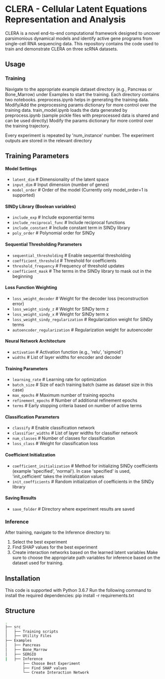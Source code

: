 # CLERA - Cellular Latent Equations Representation and Analysis

CLERA is a novel end-to-end computational framework designed to uncover parsimonious dynamical models and identify active gene programs from single-cell RNA sequencing data. This repository contains the code used to train and demonstrate CLERA on three scRNA datasets.

## Usage
### Training
Navigate to the appropriate example dataset directory (e.g., Pancreas or Bone_Marrow) under Examples to start the training. Each directory contains two notebooks. preprocess.ipynb helps in generating the training data. Modify/Add the preprocessing params dictionary for more control over the training data. train_model.ipynb loads the data generated by preprocess.ipynb (sample pickle files with preprocessed data is shared and can be used directly) Modify the params dictionary for more control over the training trajectory.

Every experiment is repeated by 'num_instance' number. The experiment outputs are stored in the relevant directory

## Training Parameters

#### Model Settings
- `latent_dim`              # Dimensionality of the latent space
- `input_dim`               # Input dimension (number of genes)
- `model_order`             # Order of the model (Currently only model_order=1 is supported)


#### SINDy Library (Boolean variables)
- `include_exp`             # Include exponential terms
- `include_reciprocal_func` # Include reciprocal functions
- `include_constant`        # Include constant term in SINDy library
- `poly_order`              # Polynomial order for SINDy

#### Sequential Thresholding Parameters
- `sequential_thresholding` # Enable sequential thresholding
- `coefficient_threshold`   # Threshold for coefficients
- `threshold_frequency`     # Frequency of threshold updates
- `coefficient_mask`        # The terms in the SINDy library to mask out in the beginning

#### Loss Function Weighting
- `loss_weight_decoder`         # Weight for the decoder loss (reconstruction error)
- `loss_weight_sindy_z`         # Weight for SINDy term z
- `loss_weight_sindy_x`         # Weight for SINDy term x
- `loss_weight_sindy_regularization` # Regularization weight for SINDy terms
- `autoencoder_regularization`  # Regularization weight for autoencoder

#### Neural Network Architecture
- `activation`            # Activation function (e.g., 'relu', 'sigmoid')
- `widths`                # List of layer widths for encoder and decoder

#### Training Parameters
- `learning_rate`         # Learning rate for optimization
- `batch_size`            # Size of each training batch (same as dataset size in this case)
- `max_epochs`            # Maximum number of training epochs
- `refinement_epochs`     # Number of additional refinement epochs
- `terms`                 # Early stopping criteria based on number of active terms

#### Classification Parameters
- `classify`              # Enable classification network
- `classifier_widths`     # List of layer widths for classifier network
- `num_classes`           # Number of classes for classification
- `loss_class`            # Weight for classification loss

#### Coefficient Initialization
- `coefficient_initialization`  # Method for initializing SINDy coefficients (example 'specified', 'normal'). In case 'specified' is used, 'init_cefficient' takes the innitialization values
- `init_coefficients`           # Random initialization of coefficients in the SINDy library

#### Saving Results
- `save_folder`           # Directory where experiment results are saved


### Inference
After training, navigate to the Inference directory to:
1. Select the best experiment
2. Find SHAP values for the best experiment
3. Create interaction networks based on the learned latent variables
Make sure to choose the appropriate path variables for inference based on the dataset used for training.

## Installation
This code is supported with Python 3.6.7 Run the following command to install the required dependencies:
pip install -r requirements.txt


## Structure

```bash
.
├── src
│   ├── Training scripts
│   ├── Utility Files
├── Examples
│   ├── Pancreas
│   ├── Bone_Marrow
│   ├── SERGIO
|   ├── Inference
        ├── Choose Best Experiment
        ├── Find SHAP values
        └── Create Interaction Network
